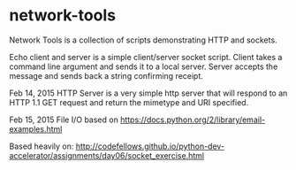 # network-tools

Network Tools is a collection of scripts demonstrating HTTP and sockets.

Echo client and server is a simple client/server socket script. Client takes a command line argument and sends it to a local server.  Server accepts the message and sends back a string confirming receipt.

Feb 14, 2015
HTTP Server is a very simple http server that will respond to an HTTP 1.1 GET request and return the mimetype and URI specified.

Feb 15, 2015
File I/O based on https://docs.python.org/2/library/email-examples.html

Based heavily on: http://codefellows.github.io/python-dev-accelerator/assignments/day06/socket_exercise.html